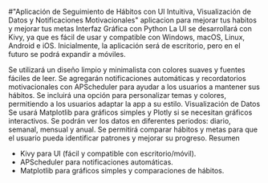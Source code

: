 #"Aplicación de Seguimiento de Hábitos con UI Intuitiva, Visualización de Datos y Notificaciones Motivacionales"
aplicacion para mejorar tus habitos y mejorar tus metas
Interfaz Gráfica con Python
La UI se desarrollará con Kivy, ya que es fácil de usar y compatible con Windows, macOS, Linux, Android e iOS.
Inicialmente, la aplicación será de escritorio, pero en el futuro se podrá expandir a móviles.

Se utilizará un diseño limpio y minimalista con colores suaves y fuentes fáciles de leer.
Se agregarán notificaciones automáticas y recordatorios motivacionales con APScheduler para ayudar a los usuarios a mantener sus hábitos.
Se incluirá una opción para personalizar temas y colores, permitiendo a los usuarios adaptar la app a su estilo.
Visualización de Datos
Se usará Matplotlib para gráficos simples y Plotly si se necesitan gráficos interactivos.
Se podrán ver los datos en diferentes periodos: diario, semanal, mensual y anual.
Se permitirá comparar hábitos y metas para que el usuario pueda identificar patrones y mejorar su progreso.
Resumen
- Kivy para UI (fácil y compatible con escritorio/móvil).
- APScheduler para notificaciones automáticas.
- Matplotlib para gráficos simples y comparaciones de hábitos.
